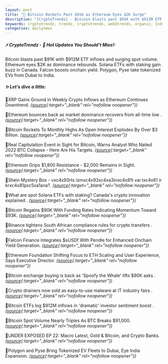 ```yaml
---
layout: post
title: "🌇 Bitcoin Rockets Past $91K as Ethereum Eyes $2K Surge"
description: "[CryptoTrendz] - Bitcoin blasts past $91K with $912M ETF inflows and surging spot volume. Ethereum eyes $2K as dominance rebounds. Solana ETFs with staking gain buzz in Canada. Falcon boosts onchain yield. Polygon, Pyse take tokenized EVs from Dubai to India."
keywords: cryptotrendz, trendz, cryptotrends, web3trends, organic, India, Bitcoin, ETH, Analyst, Crypto, market, BTC, African, Ethereum
categories: dailynews
---
```


##### ⚡ CryptoTrendz - 📌 *Hot Updates You Should't Miss!:*

Bitcoin blasts past $91K with $912M ETF inflows and surging spot volume. Ethereum eyes $2K as dominance rebounds. Solana ETFs with staking gain buzz in Canada. Falcon boosts onchain yield. Polygon, Pyse take tokenized EVs from Dubai to India.

##### ✨ *Let’s dive a little:*


🔹XRP Gains Ground in Weekly Crypto Inflows as Ethereum Continues Downtrend. *([source](https://s.avyag.com/cqum){:target="_blank" rel="nofollow noopener"})*

🔹Ethereum bounces back as market dominance recovers from all-time low . *([source](https://s.avyag.com/j7oq){:target="_blank" rel="nofollow noopener"})*

🔹Bitcoin Rockets To Monthly Highs As Open Interest Explodes By Over $3 Billion. *([source](https://s.avyag.com/0fnx){:target="_blank" rel="nofollow noopener"})*

🔹Real Capitulation Event in Sight for Bitcoin, Warns Analyst Who Nailed 2022 BTC Collapse - Here Are His Targets. *([source](https://s.avyag.com/j1ha){:target="_blank" rel="nofollow noopener"})*

🔹Ethereum Grips $1,800 Resistance - $2,000 Remains in Sight. *([source](https://s.avyag.com/d02g){:target="_blank" rel="nofollow noopener"})*

🔹Shein Mystery Box - vxc4x93rts izmxc4x93xc4xa3inxc4x81t vai txc4x81 ir krxc4x81pxc5xa1ana?. *([source](https://s.avyag.com/7x94){:target="_blank" rel="nofollow noopener"})*

🔹What are spot Solana ETFs with staking? Canada's crypto innovation explained . *([source](https://s.avyag.com/mz5c){:target="_blank" rel="nofollow noopener"})*

🔹Bitcoin Regains $90K With Funding Rates Indicating Momentum Toward $93K. *([source](https://s.avyag.com/5k0l){:target="_blank" rel="nofollow noopener"})*

🔹Binance tightens South African compliance rules for crypto transfers . *([source](https://s.avyag.com/619f){:target="_blank" rel="nofollow noopener"})*

🔹Falcon Finance Integrates $sUSDf With Pendle for Enhanced Onchain Yield Generation. *([source](https://s.avyag.com/zzjy){:target="_blank" rel="nofollow noopener"})*

🔹Ethereum Foundation Shifting Focus to ETH Scaling and User Experience, Says Executive Director. *([source](https://s.avyag.com/qsiv){:target="_blank" rel="nofollow noopener"})*

🔹Bitcoin exchange buying is back as 'Spoofy the Whale' lifts $90K asks . *([source](https://s.avyag.com/v7dr){:target="_blank" rel="nofollow noopener"})*

🔹Crypto drainers now sold as easy-to-use malware at IT industry fairs . *([source](https://s.avyag.com/htm1){:target="_blank" rel="nofollow noopener"})*

🔹Bitcoin ETFs log $912M inflows in 'dramatic' investor sentiment boost . *([source](https://s.avyag.com/fnsn){:target="_blank" rel="nofollow noopener"})*

🔹Bitcoin Spot Volume Nearly Triples As BTC Breaks $91,000. *([source](https://s.avyag.com/2liv){:target="_blank" rel="nofollow noopener"})*

🔹UNDER EXPOSED EP 22: Macro Latest, Gold & Bitcoin, and Crypto Banks. *([source](https://s.avyag.com/7yb3){:target="_blank" rel="nofollow noopener"})*

🔹Polygon and Pyse Bring Tokenized EV Fleets to Dubai, Eye India Expansion. *([source](https://s.avyag.com/nfx1){:target="_blank" rel="nofollow noopener"})*
